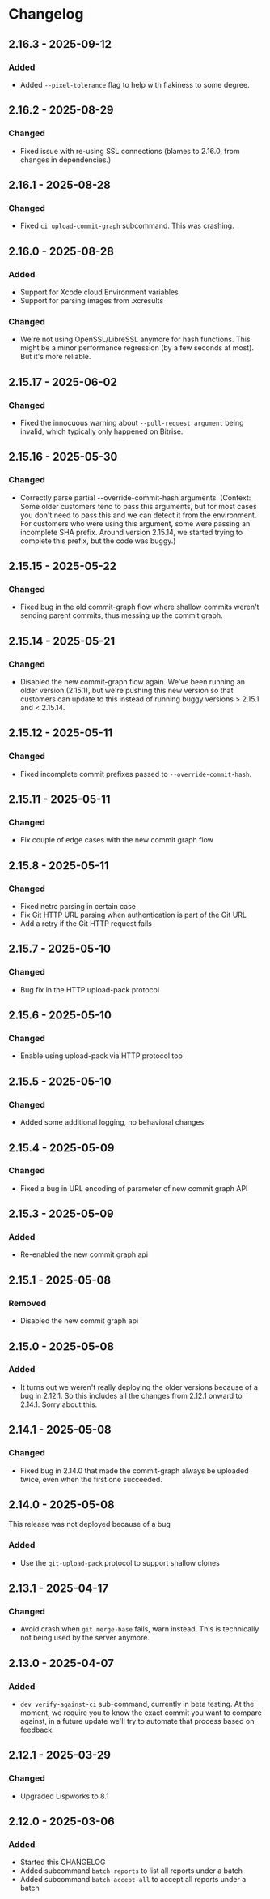 # Changelog

## 2.16.3 - 2025-09-12

### Added

- Added `--pixel-tolerance` flag to help with flakiness to some
  degree.

## 2.16.2 - 2025-08-29

### Changed

- Fixed issue with re-using SSL connections (blames to 2.16.0, from
  changes in dependencies.)

## 2.16.1 - 2025-08-28

### Changed

- Fixed `ci upload-commit-graph` subcommand. This was crashing.

## 2.16.0 - 2025-08-28 

### Added

- Support for Xcode cloud Environment variables
- Support for parsing images from .xcresults

### Changed

- We're not using OpenSSL/LibreSSL anymore for hash functions. This
  might be a minor performance regression (by a few seconds at
  most). But it's more reliable.

## 2.15.17 - 2025-06-02

### Changed

- Fixed the innocuous warning about `--pull-request argument` being
  invalid, which typically only happened on Bitrise.

## 2.15.16 - 2025-05-30

### Changed

- Correctly parse partial --override-commit-hash arguments. (Context:
  Some older customers tend to pass this arguments, but for most cases
  you don't need to pass this and we can detect it from the
  environment. For customers who were using this argument, some were
  passing an incomplete SHA prefix. Around version 2.15.14, we started
  trying to complete this prefix, but the code was buggy.)

## 2.15.15 - 2025-05-22

### Changed

- Fixed bug in the old commit-graph flow where shallow commits weren't
  sending parent commits, thus messing up the commit graph.

## 2.15.14 - 2025-05-21

### Changed

- Disabled the new commit-graph flow again. We've been running an
  older version (2.15.1), but we're pushing this new version so that
  customers can update to this instead of running buggy versions > 2.15.1 and < 2.15.14.

## 2.15.12 - 2025-05-11

### Changed

- Fixed incomplete commit prefixes passed to
  `--override-commit-hash`. 

## 2.15.11 - 2025-05-11

### Changed

- Fix couple of edge cases with the new commit graph flow

## 2.15.8 - 2025-05-11

### Changed

- Fixed netrc parsing in certain case
- Fix Git HTTP URL parsing when authentication is part of the Git URL
- Add a retry if the Git HTTP request fails


## 2.15.7 - 2025-05-10

### Changed

- Bug fix in the HTTP upload-pack protocol

## 2.15.6 - 2025-05-10

### Changed

- Enable using upload-pack via HTTP protocol too

## 2.15.5 - 2025-05-10

### Changed

- Added some additional logging, no behavioral changes

## 2.15.4 - 2025-05-09

### Changed

- Fixed a bug in URL encoding of parameter of new commit graph API

## 2.15.3 - 2025-05-09

### Added

- Re-enabled the new commit graph api


## 2.15.1 - 2025-05-08

### Removed

- Disabled the new commit graph api


## 2.15.0 - 2025-05-08

### Added

- It turns out we weren't really deploying the older versions because
  of a bug in 2.12.1. So this includes all the changes from 2.12.1
  onward to 2.14.1. Sorry about this.

## 2.14.1 - 2025-05-08

### Changed

- Fixed bug in 2.14.0 that made the commit-graph always be uploaded
  twice, even when the first one succeeded.

## 2.14.0 - 2025-05-08

This release was not deployed because of a bug

### Added

- Use the `git-upload-pack` protocol to support shallow clones

## 2.13.1 - 2025-04-17

### Changed

- Avoid crash when `git merge-base` fails, warn instead. This is
  technically not being used by the server anymore.


## 2.13.0 - 2025-04-07

### Added

- `dev verify-against-ci` sub-command, currently in beta testing. At
  the moment, we require you to know the exact commit you want to
  compare against, in a future update we'll try to automate that
  process based on feedback.

## 2.12.1 - 2025-03-29

### Changed

- Upgraded Lispworks to 8.1 

## 2.12.0 - 2025-03-06

### Added

- Started this CHANGELOG
- Added subcommand `batch reports` to list all reports under a batch
- Added subcommand `batch accept-all` to accept all reports under a batch





